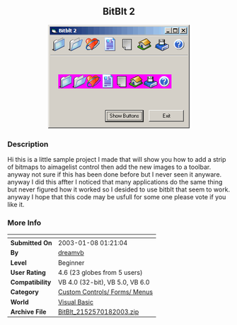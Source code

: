 ﻿<div align="center">

## BitBlt 2

<img src="PIC200318120263622.gif">
</div>

### Description

Hi this is a little sample project I made that will show you how to add a strip of bitmaps to aimagelist control then add the new images to a toolbar. anyway not sure if this has been done before but I never seen it anyware. anyway I did this affter I noticed that many applications do the same thing but never figured how it worked so I desided to use bitblt that seem to work. anyway I hope that this code may be usfull for some one please vote if you like it.
 
### More Info
 


<span>             |<span>
---                |---
**Submitted On**   |2003-01-08 01:21:04
**By**             |[dreamvb](https://github.com/Planet-Source-Code/PSCIndex/blob/master/ByAuthor/dreamvb.md)
**Level**          |Beginner
**User Rating**    |4.6 (23 globes from 5 users)
**Compatibility**  |VB 4\.0 \(32\-bit\), VB 5\.0, VB 6\.0
**Category**       |[Custom Controls/ Forms/  Menus](https://github.com/Planet-Source-Code/PSCIndex/blob/master/ByCategory/custom-controls-forms-menus__1-4.md)
**World**          |[Visual Basic](https://github.com/Planet-Source-Code/PSCIndex/blob/master/ByWorld/visual-basic.md)
**Archive File**   |[BitBlt\_2152570182003\.zip](https://github.com/Planet-Source-Code/dreamvb-bitblt-2__1-42264/archive/master.zip)








